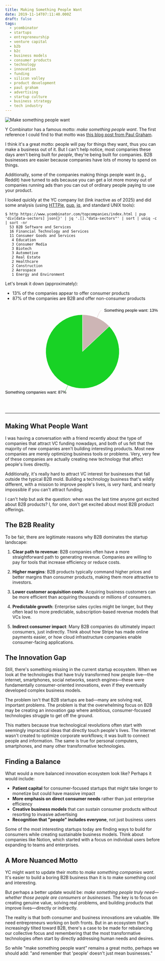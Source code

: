 ```yaml
---
title: Making Something People Want
date: 2019-11-14T07:11:40.000Z
draft: false
tags:
  - ycombinator
  - startups
  - entrepreneurship
  - venture capital
  - b2b
  - b2c
  - business models
  - consumer products
  - technology
  - innovation
  - funding
  - silicon valley
  - product development
  - paul graham
  - advertising
  - startup culture
  - business strategy
  - tech industry
---
```

![Make something people want](make-something-people-want.jpg "Make something people want")

Y&nbsp;Combinator has a famous motto: _make something people want_. The first
reference I could find to that motto was [this blog post from Paul
Graham](http://www.paulgraham.com/begood.html).

I think it's a great motto: people will pay for things they want, thus you
can make a business out of it. But I can't help notice, most companies these
days aren't being built for _people_, they're being built for companies. B2B
businesses are easier because companies have lots of money to spend on things.

Additionally, some of the companies making things people want (e.g., Reddit)
have turned to ads because you can get a lot more money out of companies
running ads than you can out of ordinary people paying to use your product.

I looked quickly at the YC company list (link inactive as of 2025)
and did some analysis (using [HTTPie](https://httpie.org/),
[pup](https://github.com/ericchiang/pup),
[jq](https://github.com/jqlang/jq), and standard UNIX tools):

```console
$ http https://www.ycombinator.com/topcompanies/index.html | pup 'div[data-sectors] json{}' | jq '.[]."data-sectors"' | sort | uniq -c | sort -nr
  53 B2B Software and Services
  16 Financial Technology and Services
  11 Consumer Goods and Services
   4 Education
   3 Consumer Media
   3 Biotech
   3 Automotive
   2 Real Estate
   2 Healthcare
   2 Construction
   2 Aerospace
   1 Energy and Environment
```

Let's break it down (approximately):

* 13% of the companies appear to offer consumer products
* 87% of the companies are B2B and offer non-consumer products

<svg xmlns:xlink="http://www.w3.org/1999/xlink" version="1.1" style="font-family:'lucida grande', 'lucida sans unicode', arial, helvetica, sans-serif;font-size:16px; width:100%;" xmlns="http://www.w3.org/2000/svg" width="600" height="400" viewBox="0 0 600 400"><defs><linearGradient x1="0" y1="0" x2="0" y2="1" id="highcharts-38"><stop offset="0" stop-color="rgb(96,96,96)" stop-opacity="0.8"></stop><stop offset="1" stop-color="rgb(16,16,16)" stop-opacity="0.8"></stop></linearGradient><clipPath id="highcharts-39"><rect x="1" y="1" width="578" height="335"></rect></clipPath></defs><g class="highcharts-series-group"><g class="highcharts-series highcharts-series-0" transform="translate(10,10) scale(1 1)"><path fill="#cdb5b5" d="M 289.9709765684734 26.50000295564766 A 142.5 142.5 0 0 1 393.77869490353294 71.34636471631266 L 290 169 A 0 0 0 0 0 290 169 Z" stroke="#FFFFFF" stroke-width="1" stroke-linejoin="round" transform="translate(0,0)"></path><path fill="#18d225" d="M 393.8762966331979 71.45019222073333 A 142.5 142.5 0 1 1 289.8020703588248 26.500137460216678 L 290 169 A 0 0 0 1 0 290 169 Z" stroke="#FFFFFF" stroke-width="1" stroke-linejoin="round" transform="translate(0,0)"></path></g><g class="highcharts-markers highcharts-series-0" transform="translate(10,10) scale(1 1)"></g></g><g class="highcharts-data-labels highcharts-series-0" transform="translate(10,10) scale(1 1)" opacity="1"><path fill="none" d="M 363.50801113449967 10.187327069513266 C 358.50801113449967 10.187327069513266 355.33082800942145 17.52936407498511 350.96220121243886 27.624664957508905 L 346.59357441545626 37.7199658400327" stroke="#cdb5b5" stroke-width="1"></path><path fill="none" d="M 216.4919888655004 326.81267293048677 C 221.4919888655004 326.81267293048677 224.6691719905786 319.47063592501496 229.0377987875612 309.37533504249114 L 233.4064255845438 299.28003415996733" stroke="#18d225" stroke-width="1"></path><g style="cursor:pointer;" transform="translate(369,0)"><text x="5" class="fill-black dark:fill-white" style="text-rendering: geometricprecision; text-shadow: none;" y="15"><tspan>Something people want: 13%</tspan></text></g><g style="cursor:pointer;" transform="translate(-10,317)"><text x="0" class="fill-black dark:fill-white" style="text-rendering: geometricprecision; text-shadow: none;" y="15"><tspan>Something companies want: 87%</tspan></text></g></g></svg>

-----------

## Making What People Want

I was having a conversation with a friend recently about the type of companies that attract VC funding nowadays, and both of us felt that the majority of new companies aren't building interesting products. Most new companies are merely optimizing business tools or problems. Very, very few of these companies are actually creating new technology that affect people's lives directly.

Additionally, it's really hard to attract VC interest for businesses that fall outside the typical B2B mold. Building a technology business that's wildly different, with a mission to improve people's lives, is _very_ hard, and nearly impossible if you can't attract funding.

I can't help but ask the question: when was the last time anyone got excited about B2B products? I, for one, don't get excited about most B2B product offerings.

## The B2B Reality

To be fair, there are legitimate reasons why B2B dominates the startup landscape:

1. **Clear path to revenue**: B2B companies often have a more straightforward path to generating revenue. Companies are willing to pay for tools that increase efficiency or reduce costs.

2. **Higher margins**: B2B products typically command higher prices and better margins than consumer products, making them more attractive to investors.

3. **Lower customer acquisition costs**: Acquiring business customers can be more efficient than acquiring thousands or millions of consumers.

4. **Predictable growth**: Enterprise sales cycles might be longer, but they often lead to more predictable, subscription-based revenue models that VCs love.

5. **Indirect consumer impact**: Many B2B companies do ultimately impact consumers, just indirectly. Think about how Stripe has made online payments easier, or how cloud infrastructure companies enable consumer-facing applications.

## The Innovation Gap

Still, there's something missing in the current startup ecosystem. When we look at the technologies that have truly transformed how people live—the internet, smartphones, social networks, search engines—these were fundamentally consumer-oriented innovations, even if they eventually developed complex business models.

The problem isn't that B2B startups are bad—many are solving real, important problems. The problem is that the overwhelming focus on B2B may be creating an innovation gap where ambitious, consumer-focused technologies struggle to get off the ground.

This matters because true technological revolutions often start with seemingly impractical ideas that directly touch people's lives. The internet wasn't created to optimize corporate workflows; it was built to connect people and information. The same is true for personal computers, smartphones, and many other transformative technologies.

## Finding a Balance

What would a more balanced innovation ecosystem look like? Perhaps it would include:

* **Patient capital** for consumer-focused startups that might take longer to monetize but could have massive impact
* **More emphasis on direct consumer needs** rather than just enterprise efficiency
* **Creative business models** that can sustain consumer products without resorting to invasive advertising
* **Recognition that "people" includes everyone**, not just business users

Some of the most interesting startups today are finding ways to build for consumers while creating sustainable business models. Think about companies like Notion, which started with a focus on individual users before expanding to teams and enterprises.

## A More Nuanced Motto

YC might want to update their motto to _make something companies want_. It's easier to build a boring B2B business than it is to make something cool and interesting.

But perhaps a better update would be: _make something people truly need—whether those people are consumers or businesses_. The key is to focus on creating genuine value, solving real problems, and building products that improve lives—directly or indirectly.

The reality is that both consumer and business innovations are valuable. We need entrepreneurs working on both fronts. But in an ecosystem that's increasingly tilted toward B2B, there's a case to be made for rebalancing our collective focus and remembering that the most transformative technologies often start by directly addressing human needs and desires.

So while "make something people want" remains a great motto, perhaps we should add: "and remember that 'people' doesn't just mean businesses."
